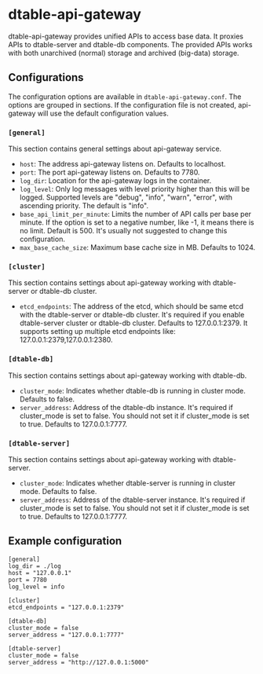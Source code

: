 # dtable-api-gateway

dtable-api-gateway provides unified APIs to access base data. It proxies APIs to dtable-server and dtable-db components. The provided APIs works with both unarchived (normal) storage and archived (big-data) storage.

## Configurations

The configuration options are available in `dtable-api-gateway.conf`. The options are grouped in sections. If the configuration file is not created, api-gateway will use the default configuration values.

### `[general]`

This section contains general settings about api-gateway service.

- `host`: The address api-gateway listens on. Defaults to localhost.
- `port`: The port api-gateway listens on. Defaults to 7780.
- `log_dir`: Location for the api-gateway logs in the container.
- `log_level`: Only log messages with level priority higher than this will be logged. Supported levels are "debug", "info", "warn", "error", with ascending priority. The default is "info".
- `base_api_limit_per_minute`: Limits the number of API calls per base per minute. If the option is set to a negative number, like -1, it means there is no limit. Default is 500. It's usually not suggested to change this configuration.
- `max_base_cache_size`: Maximum base cache size in MB. Defaults to 1024.

### `[cluster]`

This section contains settings about api-gateway working with dtable-server or dtable-db cluster.

- `etcd_endpoints`: The address of the etcd, which should be same etcd with the dtable-server or dtable-db cluster. It's required if you enable dtable-server cluster or dtable-db cluster. Defaults to 127.0.0.1:2379. It supports setting up multiple etcd endpoints like: 127.0.0.1:2379,127.0.0.1:2380.

### `[dtable-db]`

This section contains settings about api-gateway working with dtable-db.

- `cluster_mode`: Indicates whether dtable-db is running in cluster mode. Defaults to false.
- `server_address`: Address of the dtable-db instance. It's required if cluster_mode is set to false. You should not set it if cluster_mode is set to true. Defaults to 127.0.0.1:7777.

### `[dtable-server]`

This section contains settings about api-gateway working with dtable-server.

- `cluster_mode`: Indicates whether dtable-server is running in cluster mode. Defaults to false.
- `server_address`: Address of the dtable-server instance. It's required if cluster_mode is set to false. You should not set it if cluster_mode is set to true. Defaults to 127.0.0.1:7777.

## Example configuration

```
[general]
log_dir = ./log
host = "127.0.0.1"
port = 7780
log_level = info

[cluster]
etcd_endpoints = "127.0.0.1:2379"

[dtable-db]
cluster_mode = false
server_address = "127.0.0.1:7777"

[dtable-server]
cluster_mode = false
server_address = "http://127.0.0.1:5000"
```
